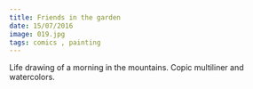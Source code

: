 ```yaml
---
title: Friends in the garden
date: 15/07/2016
image: 019.jpg
tags: comics , painting
---
```


Life drawing of a morning in the mountains.
Copic multiliner and watercolors.
